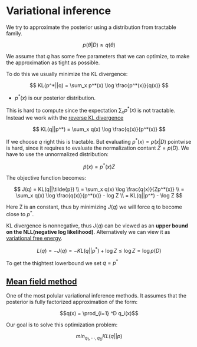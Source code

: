 # Variational inference
We try to approximate the posterior using a distribution from tractable family. 

$$
p(\theta|D) \approx q(\theta)
$$

We assume that $q$ has some free parameters that we can optimize, to make the approximation as tight as possible.

To do this we usually minimize the KL divergence:

$$
KL(p^*||q) = \sum_x p^*(x) \log \frac{p^*(x)}{q(x)}
$$
* $p^*(x)$ is our posterior distribution.

This is hard to compute since the expectation $\sum_x p^*(x)$ is not tractable. Instead we work with the [reverse KL divergence](forward_vs_reverse_kl_divergence.md)

$$
KL(q||p^*) = \sum_x q(x) \log \frac{q(x)}{p^*(x)}
$$

If we choose $q$ right this is tractable. But evaluating $p^*(x) = p(x|D)$ pointwise is hard, since it requires to evaluate the normalization contant $Z = p(D)$. We have to use the unnormalized distribution:

$$
\tilde{p}(x) = p^*(x)Z
$$

The objective function becomes:

$$
J(q) = KL(q||\tilde{p}) \\ 
= \sum_x q(x) \log \frac{q(x)}{Zp^*(x)} \\ 
= \sum_x q(x) \log \frac{q(x)}{p^*(x)} - log Z \\
= KL(q||p^*) - \log Z
$$

Here Z is an constant, thus by minimizing $J(q)$ we will force q to become close to $p^*$. 

KL divergence is nonnegative, thus $J(q)$ can be viewed as an **upper bound on the NLL(negative log likelihood)**. Alternatively we can view it as [variational free energy](variational_free_energy.md).

$$
L(q) = -J(q) = -KL(q||p^*) + \log Z \le \log Z = \log p(D)
$$

To get the thightest lowerbound we set $q = p^*$

## [Mean field method](mean_field_method.md)
One of the most polular variational inference methods. It assumes that the posterior is fully factorized approximation of the form:

$$q(x) = \prod_{i=1} ^D q_i(x)$$

Our goal is to solve this optimization problem:

$$min_{q_1, \cdots, q_D } KL(q||p) $$